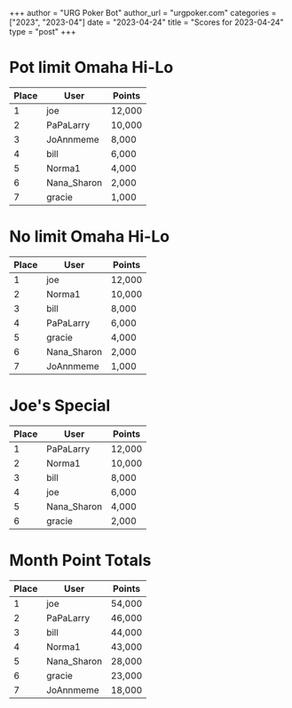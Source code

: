 +++
author = "URG Poker Bot"
author_url = "urgpoker.com"
categories = ["2023", "2023-04"]
date = "2023-04-24"
title = "Scores for 2023-04-24"
type = "post"
+++
# Pot limit Omaha Hi-Lo

| Place | User | Points |
|-------|------|--------|
| 1 | joe | 12,000 |
| 2 | PaPaLarry | 10,000 |
| 3 | JoAnnmeme | 8,000 |
| 4 | bill | 6,000 |
| 5 | Norma1 | 4,000 |
| 6 | Nana_Sharon | 2,000 |
| 7 | gracie | 1,000 |

# No limit Omaha Hi-Lo

| Place | User | Points |
|-------|------|--------|
| 1 | joe | 12,000 |
| 2 | Norma1 | 10,000 |
| 3 | bill | 8,000 |
| 4 | PaPaLarry | 6,000 |
| 5 | gracie | 4,000 |
| 6 | Nana_Sharon | 2,000 |
| 7 | JoAnnmeme | 1,000 |

# Joe's Special

| Place | User | Points |
|-------|------|--------|
| 1 | PaPaLarry | 12,000 |
| 2 | Norma1 | 10,000 |
| 3 | bill | 8,000 |
| 4 | joe | 6,000 |
| 5 | Nana_Sharon | 4,000 |
| 6 | gracie | 2,000 |

# Month Point Totals

| Place | User | Points |
|-------|------|--------|
| 1 | joe | 54,000 |
| 2 | PaPaLarry | 46,000 |
| 3 | bill | 44,000 |
| 4 | Norma1 | 43,000 |
| 5 | Nana_Sharon | 28,000 |
| 6 | gracie | 23,000 |
| 7 | JoAnnmeme | 18,000 |
